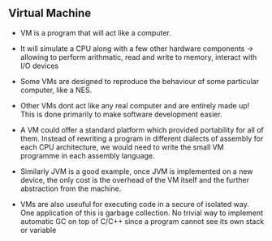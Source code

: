 ## Virtual Machine 

- VM is a program that will act like a computer. 
- It will simulate a CPU along with a few other hardware components -> allowing to perform arithmatic, read and write to memory, interact with I/O devices


- Some VMs are designed to reproduce the behaviour of some particular computer, like a NES.
- Other VMs dont act like any real computer and are entirely made up! This is done primarily to make software development easier.

- A VM could offer a standard platform which provided portability for all of them. Instead of rewriting a program in different dialects of assembly for each CPU architecture, we would need to write the small VM programme in each assembly language.

- Similarly JVM is a good example, once JVM is implemented on a new device, the only cost is the overhead of the VM itself and the further abstraction from the machine.

- VMs are also useuful for executing code in a secure of isolated way. One application of this is garbage collection. 
No trivial way to implement automatic GC on top of C/C++ since a program cannot see its own stack or variable
